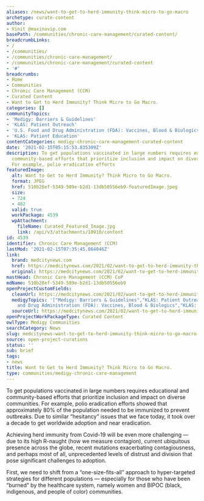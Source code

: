 ```yaml
---
aliases: /news/want-to-get-to-herd-immunity-think-micro-to-go-macro
archetype: curate-content
author:
- Vinit @maxinovip.com
basePath: /communities/chronic-care-management/curated-content/
breadcrumbLinks:
- /
- /communities/
- /communities/chronic-care-management/
- /communities/chronic-care-management/curated-content
- '#'
breadcrumbs:
- Home
- Communities
- Chronic Care Management (CCM)
- Curated Content
- Want to Get to Herd Immunity? Think Micro to Go Macro.
categories: []
communityTopics:
- 'Medigy: Barriers & Guidelines'
- 'KLAS: Patient Outreach'
- 'U.S. Food and Drug Administration (FDA): Vaccines, Blood & Biologics'
- 'KLAS: Patient Education'
contentCategories: medigy-chronic-care-management-curated-content
date: '2021-02-15T05:15:53.835309Z'
description: To get populations vaccinated in large numbers requires educational and
  community-based efforts that prioritize inclusion and impact on diverse communities.
  For example, polio eradication efforts
featuredImage:
  alt: Want to Get to Herd Immunity? Think Micro to Go Macro.
  format: JPEG
  href: 510b28ef-5349-589e-b2d1-13db50556eb9-featuredImage.jpeg
  size:
  - 724
  - 482
  valid: true
  workPackage: 4539
  wpAttachment:
    fileName: Curated_Featured_Image.jpg
    link: /api/v3/attachments/10910/content
id: 4539
identifier: Chronic Care Management (CCM)
lastMod: '2021-02-15T07:35:45.864046Z'
link:
  brand: medcitynews.com
  href: https://medcitynews.com/2021/02/want-to-get-to-herd-immunity-think-micro-to-go-macro/
  original: https://medcitynews.com/2021/02/want-to-get-to-herd-immunity-think-micro-to-go-macro/
mastHead: Chronic Care Management (CCM) CoP
mdName: 510b28ef-5349-589e-b2d1-13db50556eb9
openProjectCustomFields:
  cleanUrl: https://medcitynews.com/2021/02/want-to-get-to-herd-immunity-think-micro-to-go-macro/
  medigyTopics: '["Medigy: Barriers & Guidelines","KLAS: Patient Outreach","U.S. Food
    and Drug Administration (FDA): Vaccines, Blood & Biologics","KLAS: Patient Education"]'
  sourceUrl: https://medcitynews.com/2021/02/want-to-get-to-herd-immunity-think-micro-to-go-macro/
openProjectWorkPackageType: Curated Content
owlType: Medigy Communities
searchCategory: News
slug: medcitynews-want-to-get-to-herd-immunity-think-micro-to-go-macro
source: open-project-curations
status: ''
sub: brief
tags:
- news
title: Want to Get to Herd Immunity? Think Micro to Go Macro.
type: communities/medigy-chronic-care-management
---
```


<p>To get populations vaccinated in large numbers requires educational and community-based efforts that prioritize inclusion and impact on diverse communities. For example, polio eradication efforts showed that approximately 80% of the population needed to be immunized to prevent outbreaks. Due to similar “hesitancy” issues that we face today, it took over a decade to get worldwide adoption and near eradication.</p><p>Achieving herd immunity from Covid-19 will be even more challenging — due to its high R-naught (how we measure contagion), current ubiquitous presence across the globe, recent mutations exacerbating contagiousness, and perhaps most of all, unprecedented levels of distrust and division that pose significant challenges to adoption.</p><p>First, we need to shift from a “one-size-fits-all” approach to hyper-targeted strategies for different populations — especially for those who have been “burned” by the healthcare system, namely women and BIPOC (black, indigenous, and people of color) communities.</p>